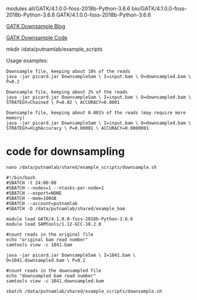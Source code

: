modules
all/GATK/4.1.0.0-foss-2018b-Python-3.6.6
bio/GATK/4.1.0.0-foss-2018b-Python-3.6.6
GATK/4.1.0.0-foss-2018b-Python-3.6.6

[GATK Downsample Blog](https://gatk.broadinstitute.org/hc/en-us/articles/360047717551-Downsampling-in-GATK)

[GATK Downsample Code](https://gatk.broadinstitute.org/hc/en-us/articles/360036360072-DownsampleSam-Picard-)


mkdir /data/putnamlab/example_scripts

Usage examples:

```
Downsample file, keeping about 10% of the reads
java -jar picard.jar DownsampleSam \ I=input.bam \ O=downsampled.bam \ P=0.2

Downsample file, keeping about 2% of the reads
java -jar picard.jar DownsampleSam \ I=input.bam \ O=downsampled.bam \ STRATEGY=Chained \ P=0.02 \ ACCURACY=0.0001

Downsample file, keeping about 0.001% of the reads (may require more memory)
java -jar picard.jar DownsampleSam \ I=input.bam \ O=downsampled.bam \ STRATEGY=HighAccuracy \ P=0.00001 \ ACCURACY=0.0000001
```

# code for downsampling
```
nano /data/putnamlab/shared/example_scripts/downsample.sh
```

```
#!/bin/bash
#SBATCH -t 24:00:00
#SBATCH --nodes=1 --ntasks-per-node=1
#SBATCH --export=NONE
#SBATCH --mem=100GB
#SBATCH --account=putnamlab
#SBATCH -D /data/putnamlab/shared/example_bam

module load GATK/4.1.0.0-foss-2018b-Python-3.6.6
module load SAMtools/1.12-GCC-10.2.0

#count reads in the original file
echo "original bam read number" 
samtools view -c 1041.bam

java -jar picard.jar DownsampleSam \ I=1041.bam \ O=1041.downsampled.bam \ P=0.2

#count reads in the downsampled file
echo "downsampled bam read number" 
samtools view -c 1041.downsampled.bam

```

```
sbatch /data/putnamlab/shared/example_scripts/downsample.sh
```

